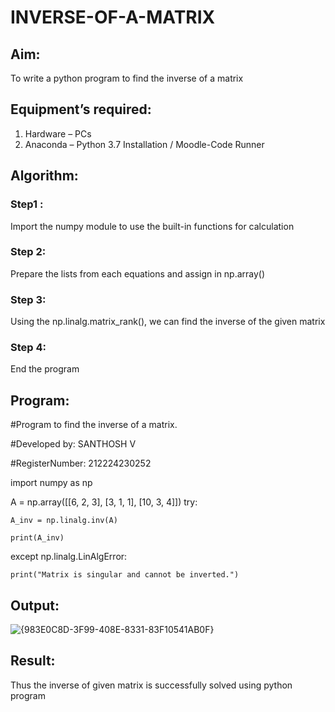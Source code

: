 # INVERSE-OF-A-MATRIX
## Aim:
To write a python program to find the inverse of a matrix
## Equipment’s required:
1. 	Hardware – PCs
2. 	Anaconda – Python 3.7 Installation / Moodle-Code Runner
## Algorithm:
### Step1 : 
Import the numpy module to use the built-in functions for calculation
### Step 2: 
Prepare the lists from each equations and assign in np.array()
### Step 3: 
Using the np.linalg.matrix_rank(), we can find the inverse of the given matrix
### Step 4: 
End the program

## Program:
#Program to find the inverse of a matrix.

#Developed by: SANTHOSH V

#RegisterNumber: 212224230252

import numpy as np

A = np.array([[6, 2, 3],
              [3, 1, 1],
              [10, 3, 4]])
try:

    A_inv = np.linalg.inv(A)
    
    print(A_inv)
    
except np.linalg.LinAlgError:

    print("Matrix is singular and cannot be inverted.")

## Output:
![{983E0C8D-3F99-408E-8331-83F10541AB0F}](https://github.com/user-attachments/assets/20b68fa7-d01d-4394-b136-9015fa6970de)

## Result:
Thus the inverse of given matrix is successfully solved using python program

